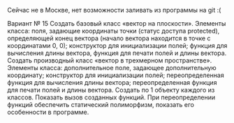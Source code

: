 Сейчас не в Москве, нет возможности заливать из программы на git :(

Вариант № 15
Создать базовый класс «вектор на плоскости». Элементы класса: поля, задающие координаты точки (статус доступа protected), определяющей конец вектора (начало вектора находится в точке с координатами 0, 0); конструктор для инициализации полей; функция для вычисления длины вектора, функция для печати полей и длины вектора. Создать производный класс «вектор в трехмерном пространстве». Элементы класса: дополнительное поле, задающее дополнительную координату; конструктор для инициализации полей; переопределенная функция для вычисления длины вектора; переопределенная функция для печати полей и длины вектора. Создать по 1 объекту каждого из классов. Показать вызов созданных функций. При переопределении функций обеспечить статический полиморфизм, показать его особенности в программе.

